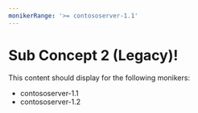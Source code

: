 ```yaml
---
monikerRange: '>= contososerver-1.1'
---
```


# Sub Concept 2 (Legacy)!

This content should display for the following monikers:

* contososerver-1.1
* contososerver-1.2